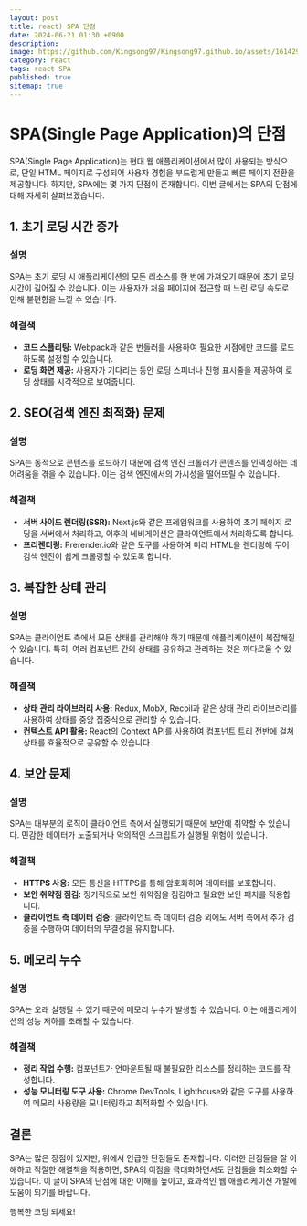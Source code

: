 ```yaml
---
layout: post
title: react) SPA 단점
date: 2024-06-21 01:30 +0900
description:
image: https://github.com/Kingsong97/Kingsong97.github.io/assets/161429740/40a4a852-bb3e-4b05-b659-200d4f073af5
category: react
tags: react SPA
published: true
sitemap: true
---
```



# SPA(Single Page Application)의 단점

SPA(Single Page Application)는 현대 웹 애플리케이션에서 많이 사용되는 방식으로, 단일 HTML 페이지로 구성되어 사용자 경험을 부드럽게 만들고 빠른 페이지 전환을 제공합니다. 하지만, SPA에는 몇 가지 단점이 존재합니다. 이번 글에서는 SPA의 단점에 대해 자세히 살펴보겠습니다.

## 1. 초기 로딩 시간 증가

### 설명

SPA는 초기 로딩 시 애플리케이션의 모든 리소스를 한 번에 가져오기 때문에 초기 로딩 시간이 길어질 수 있습니다. 이는 사용자가 처음 페이지에 접근할 때 느린 로딩 속도로 인해 불편함을 느낄 수 있습니다.

### 해결책

- **코드 스플리팅:** Webpack과 같은 번들러를 사용하여 필요한 시점에만 코드를 로드하도록 설정할 수 있습니다.
- **로딩 화면 제공:** 사용자가 기다리는 동안 로딩 스피너나 진행 표시줄을 제공하여 로딩 상태를 시각적으로 보여줍니다.

## 2. SEO(검색 엔진 최적화) 문제

### 설명

SPA는 동적으로 콘텐츠를 로드하기 때문에 검색 엔진 크롤러가 콘텐츠를 인덱싱하는 데 어려움을 겪을 수 있습니다. 이는 검색 엔진에서의 가시성을 떨어뜨릴 수 있습니다.

### 해결책

- **서버 사이드 렌더링(SSR):** Next.js와 같은 프레임워크를 사용하여 초기 페이지 로딩을 서버에서 처리하고, 이후의 네비게이션은 클라이언트에서 처리하도록 합니다.
- **프리렌더링:** Prerender.io와 같은 도구를 사용하여 미리 HTML을 렌더링해 두어 검색 엔진이 쉽게 크롤링할 수 있도록 합니다.

## 3. 복잡한 상태 관리

### 설명

SPA는 클라이언트 측에서 모든 상태를 관리해야 하기 때문에 애플리케이션이 복잡해질 수 있습니다. 특히, 여러 컴포넌트 간의 상태를 공유하고 관리하는 것은 까다로울 수 있습니다.

### 해결책

- **상태 관리 라이브러리 사용:** Redux, MobX, Recoil과 같은 상태 관리 라이브러리를 사용하여 상태를 중앙 집중식으로 관리할 수 있습니다.
- **컨텍스트 API 활용:** React의 Context API를 사용하여 컴포넌트 트리 전반에 걸쳐 상태를 효율적으로 공유할 수 있습니다.

## 4. 보안 문제

### 설명

SPA는 대부분의 로직이 클라이언트 측에서 실행되기 때문에 보안에 취약할 수 있습니다. 민감한 데이터가 노출되거나 악의적인 스크립트가 실행될 위험이 있습니다.

### 해결책

- **HTTPS 사용:** 모든 통신을 HTTPS를 통해 암호화하여 데이터를 보호합니다.
- **보안 취약점 점검:** 정기적으로 보안 취약점을 점검하고 필요한 보안 패치를 적용합니다.
- **클라이언트 측 데이터 검증:** 클라이언트 측 데이터 검증 외에도 서버 측에서 추가 검증을 수행하여 데이터의 무결성을 유지합니다.

## 5. 메모리 누수

### 설명

SPA는 오래 실행될 수 있기 때문에 메모리 누수가 발생할 수 있습니다. 이는 애플리케이션의 성능 저하를 초래할 수 있습니다.

### 해결책

- **정리 작업 수행:** 컴포넌트가 언마운트될 때 불필요한 리소스를 정리하는 코드를 작성합니다.
- **성능 모니터링 도구 사용:** Chrome DevTools, Lighthouse와 같은 도구를 사용하여 메모리 사용량을 모니터링하고 최적화할 수 있습니다.

## 결론

SPA는 많은 장점이 있지만, 위에서 언급한 단점들도 존재합니다. 이러한 단점들을 잘 이해하고 적절한 해결책을 적용하면, SPA의 이점을 극대화하면서도 단점들을 최소화할 수 있습니다. 이 글이 SPA의 단점에 대한 이해를 높이고, 효과적인 웹 애플리케이션 개발에 도움이 되기를 바랍니다.

행복한 코딩 되세요!
